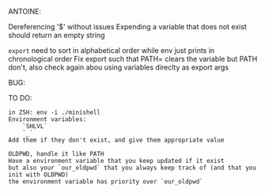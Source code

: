 ANTOINE:

Dereferencing '$' without issues
Expending a variable that does not exist should return an empty string

`export` need to sort in alphabetical order while env just prints in chronological order
Fix export such that PATH= clears the variable but PATH don't, also check again abou using variables direclty as export args

BUG:

TO DO:

	in ZSH:	env -i ./minishell
	Environment variables:
		`SHLVL`
		`_`
	Add them if they don't exist, and give them appropriate value

	OLDPWD, handle it like PATH
	Have a environment variable that you keep updated if it exist
	but also your `our_oldpwd` that you always keep track of (and that you init with OLDPWD)
	the environment variable has priority over `our_oldpwd`
